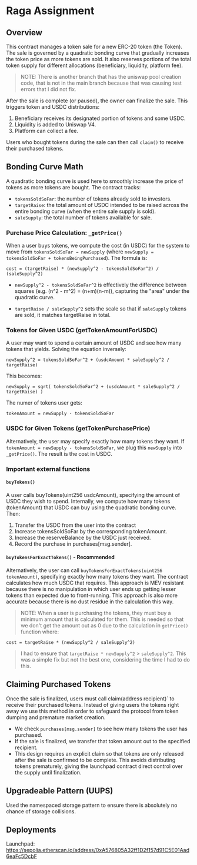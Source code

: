 # Raga Assignment

## Overview
This contract manages a token sale for a new ERC-20 token (the Token). The sale is governed by a quadratic bonding curve that gradually increases the token price as more tokens are sold. It also reserves portions of the total token supply for different allocations (beneficiary, liquidity, platform fee).
> NOTE: There is another branch that has the uniswap pool creation code, that is not in the main branch because that was causing test errors that I did not fix.

After the sale is complete (or paused), the owner can finalize the sale. This triggers token and USDC distributions:
1. Beneficiary receives its designated portion of tokens and some USDC.
2. Liquidity is added to Uniswap V4.
3. Platform can collect a fee.

Users who bought tokens during the sale can then call `claim()` to receive their purchased tokens.

## Bonding Curve Math
A quadratic bonding curve is used here to smoothly increase the price of tokens as more tokens are bought. The contract tracks:

* `tokensSoldSoFar`: the number of tokens already sold to investors.
* `targetRaise`: the total amount of USDC intended to be raised across the entire bonding curve (when the entire sale supply is sold).
* `saleSupply`: the total number of tokens available for sale.

### Purchase Price Calculation: `_getPrice()`
When a user buys tokens, we compute the cost (in USDC) for the system to move from `tokensSoldSoFar → newSupply` (where `newSupply = tokensSoldSoFar + tokensBeingPurchased`). The formula is:
```
cost = (targetRaise) * (newSupply^2 - tokensSoldSoFar^2) / (saleSupply^2)
```

* `newSupply^2 - tokensSoldSoFar^2` is effectively the difference between squares (e.g. (n^2 - m^2) = (n+m)(n-m)), capturing the "area" under the quadratic curve.

* `targetRaise / saleSupply^2` sets the scale so that if `saleSupply` tokens are sold, it matches targetRaise in total.

### Tokens for Given USDC (getTokenAmountForUSDC)
A user may want to spend a certain amount of USDC and see how many tokens that yields. Solving the equation inversely:

```
newSupply^2 = tokensSoldSoFar^2 + (usdcAmount * saleSupply^2 / targetRaise)
```
This becomes:
```
newSupply = sqrt( tokensSoldSoFar^2 + (usdcAmount * saleSupply^2 / targetRaise) )
```
The numer of tokens user gets:
```
tokenAmount = newSupply - tokensSoldSoFar
```

### USDC for Given Tokens (getTokenPurchasePrice)
Alternatively, the user may specify exactly how many tokens they want. If `tokenAmount = newSupply - tokensSoldSoFar`, we plug this `newSupply` into `_getPrice()`. The result is the cost in USDC.

### Important external functions
#### `buyTokens()`
A user calls buyTokens(uint256 usdcAmount), specifying the amount of USDC they wish to spend. Internally, we compute how many tokens (tokenAmount) that USDC can buy using the quadratic bonding curve. Then:

1. Transfer the USDC from the user into the contract
2. Increase tokensSoldSoFar by the corresponding tokenAmount.
3. Increase the reserveBalance by the USDC just received.
4. Record the purchase in purchases[msg.sender].

#### `buyTokensForExactTokens()` - Recommended
Alternatively, the user can call `buyTokensForExactTokens(uint256 tokenAmount)`, specifying exactly how many tokens they want. The contract calculates how much USDC that requires. This approach is MEV resistant because there is no manipulation in which user ends up getting lesser tokens than expected due to front-running. This approach is also more accurate because there is no dust residue in the calculation this way.

> NOTE: When a user is purchasing the tokens, they must buy a minimum amount that is calculated for them. This is needed so that we don't get the amount out as 0 due to the calculation in `getPrice()` function where:
```
cost = targetRaise * (newSupply^2 / saleSupply^2)
```
> I had to ensure that `targetRaise * newSupply^2` > `saleSupply^2`. This was a simple fix but not the best one, considering the time I had to do this. 

## Claiming Purchased Tokens
Once the sale is finalized, users must call claim(address recipient)` to receive their purchased tokens. Instead of giving users the tokens right away we use this method in order to safeguard the protocol from token dumping and premature market creation.

* We check `purchases[msg.sender]` to see how many tokens the user has purchased.
* If the sale is finalized, we transfer that token amount out to the specified recipient.
* This design requires an explicit claim so that tokens are only released after the sale is confirmed to be complete. This avoids distributing tokens prematurely, giving the launchpad contract direct control over the supply until finalization.

## Upgradeable Pattern (UUPS)
Used the namespaced storage pattern to ensure there is absolutely no chance of storage collisions.

## Deployments
Launchpad: https://sepolia.etherscan.io/address/0xA576805A32ff1D2f157d91C5E01Aad6eaFc5DcbF

